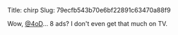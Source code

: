 Title: chirp
Slug: 79ecfb543b70e6bf22891c63470a88f9

Wow, <a href="http://twitter.com/4oD">@4oD</a>... 8 ads? I don't even get that much on TV.
